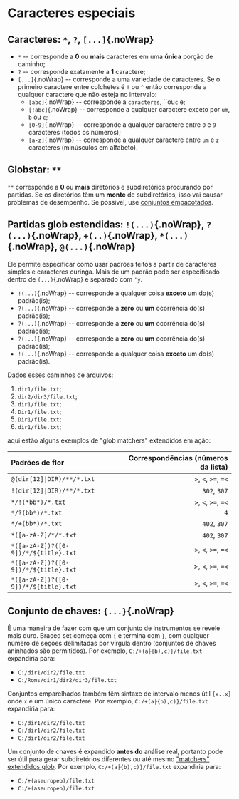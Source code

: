 # Caracteres especiais

## Caracteres: `*`, `?`, `[...]`{.noWrap}

- `*` -- corresponde a **0** ou **mais** caracteres em uma **única** porção de caminho;
- `?` -- corresponde exatamente a **1** caractere;
- `[...]`{.noWrap} -- corresponde a uma variedade de caracteres. Se o primeiro caractere entre colchetes é `!` ou `^` então corresponde a qualquer caractere que não esteja no intervalo:
  - `[abc]`{.noWrap} -- corresponde a `caracteres`, ``ou`c` e;
  - `[!abc]`{.noWrap} -- corresponde a qualquer caractere exceto por `um`, `b` ou `c`;
  - `[0-9]`{.noWrap} -- corresponde a qualquer caractere entre `0` e `9` caracteres (todos os números);
  - `[a-z]`{.noWrap} -- corresponde a qualquer caractere entre `um` e `z` caracteres (minúsculos em alfabeto).

## Globstar: `**`

`**` corresponde a **0** ou **mais** diretórios e subdiretórios procurando por partidas. Se os diretórios têm um **monte** de subdiretórios, isso vai causar problemas de desempenho. Se possível, use [conjuntos empacotados](#braced-sets).

## Partidas glob estendidas: `!(...)`{.noWrap}, `?(...)`{.noWrap}, `+(..)`{.noWrap}, `*(...)`{.noWrap}, `@(...)`{.noWrap}

Ele permite especificar como usar padrões feitos a partir de caracteres simples e caracteres curinga. Mais de um padrão pode ser especificado dentro de `(...)`{.noWrap} e separado com `'y`.

- `!(...)`{.noWrap} -- corresponde a qualquer coisa **exceto** um do(s) padrão(is);
- `?(...)`{.noWrap} -- corresponde a **zero** ou **um** ocorrência do(s) padrão(is);
- `?(...)`{.noWrap} -- corresponde a **zero** ou **um** ocorrência do(s) padrão(is);
- `?(...)`{.noWrap} -- corresponde a **zero** ou **um** ocorrência do(s) padrão(is);
- `!(...)`{.noWrap} -- corresponde a qualquer coisa **exceto** um do(s) padrão(is).

Dados esses caminhos de arquivos:

1. `dir1/file.txt`;
1. `dir2/dir3/file.txt`;
1. `dir1/file.txt`;
1. `Dir1/file.txt`;
1. `Dir1/file.txt`;
1. `dir1/file.txt`;

aqui estão alguns exemplos de "glob matchers" extendidos em ação:

| Padrões de flor                      | Correspondências (números da lista) |
| :----------------------------------- | ----------------------------------: |
| `@(dir[12]\|DIR)/**/*.txt`           |                `>`, `<`, `>=`, `=<` |
| `!(dir[12]\|DIR)/**/*.txt`           |                        `302`, `307` |
| `*/!(*bb*)/*.txt`                    |                `>`, `<`, `>=`, `=<` |
| `*/?(bb*)/*.txt`                     |                                 `4` |
| `*/+(bb*)/*.txt`                     |                        `402`, `307` |
| `*([a-zA-Z]/*/*.txt`                 |                        `402`, `307` |
| `*([a-zA-Z])?([0-9])/*/${title}.txt` |                `>`, `<`, `>=`, `=<` |
| `*([a-zA-Z])?([0-9])/*/${title}.txt` |               &gt;, `<`, `>=`, `=<` |
| `*([a-zA-Z])?([0-9])/*/${title}.txt` |                `>`, `<`, `>=`, `=<` |

## Conjunto de chaves: `{...}`{.noWrap}

É uma maneira de fazer com que um conjunto de instrumentos se revele mais duro. Braced set começa com `{` e termina com `}`, com qualquer número de seções delimitadas por vírgula dentro (conjuntos de chaves aninhados são permitidos). Por exemplo, `C:/+(a├{b),c)}/file.txt` expandiria para:

- `C:/dir1/dir2/file.txt`
- `C:/Roms/dir1/dir2/dir3/file.txt`

Conjuntos emparelhados também têm sintaxe de intervalo menos útil `{x..x}` onde `x` é um único caractere. Por exemplo, `C:/+(a├{b),c)}/file.txt` expandiria para:

- `C:/dir1/dir2/file.txt`
- `C:/dir1/dir2/file.txt`
- `C:/dir1/dir2/file.txt`

Um conjunto de chaves é expandido **antes do** análise real, portanto pode ser útil para gerar subdiretórios diferentes ou até mesmo ["matchers" extendidos glob](#extended-glob-matchers). Por exemplo, `C:/+(a├{b),c)}/file.txt` expandiria para:

- `C:/+(aseuropeb)/file.txt`
- `C:/+(aseuropeb)/file.txt`

